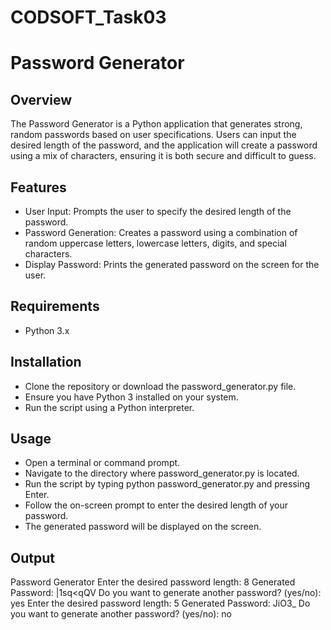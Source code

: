 # CODSOFT_Task03

# Password Generator

## Overview
The Password Generator is a Python application that generates strong, random passwords based on user specifications. Users can input the desired length of the password, and the application will create a password using a mix of characters, ensuring it is both secure and difficult to guess.

## Features

- User Input: Prompts the user to specify the desired length of the password.
- Password Generation: Creates a password using a combination of random uppercase letters, lowercase letters, digits, and special characters.
- Display Password: Prints the generated password on the screen for the user.

## Requirements
- Python 3.x

## Installation
- Clone the repository or download the password_generator.py file.
- Ensure you have Python 3 installed on your system.
- Run the script using a Python interpreter.

## Usage
- Open a terminal or command prompt.
- Navigate to the directory where password_generator.py is located.
- Run the script by typing python password_generator.py and pressing Enter.
- Follow the on-screen prompt to enter the desired length of your password.
- The generated password will be displayed on the screen.

## Output
Password Generator
Enter the desired password length: 8
Generated Password: |1sq<qQV
Do you want to generate another password? (yes/no): yes
Enter the desired password length: 5
Generated Password: JiO3_
Do you want to generate another password? (yes/no): no
